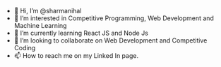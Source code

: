 - 👋 Hi, I’m @sharmanihal
- 👀 I’m interested in Competitive Programming, Web Development and Machine Learning
- 🌱 I’m currently learning React JS and Node Js
- 💞️ I’m looking to collaborate on Web Development and Competitive Coding
- 📫 How to reach me on my Linked In page.

<!---
sharmanihal/sharmanihal is a ✨ special ✨ repository because its `README.md` (this file) appears on your GitHub profile.
You can click the Preview link to take a look at your changes.
--->
